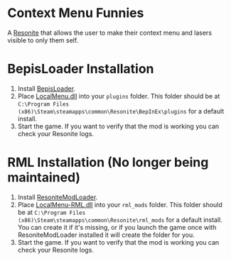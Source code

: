# Context Menu Funnies
A [Resonite](https://resonite.com/) that allows the user to make their context menu and lasers visible to only them self.

# BepisLoader Installation
1. Install [BepisLoader](https://github.com/ResoniteModding/BepisLoader).
2. Place [LocalMenu.dll](https://github.com/LeCloutPanda/LocalMenu/releases/latest/download/LocalMenu.dll) into your `plugins` folder. This folder should be at `C:\Program Files (x86)\Steam\steamapps\common\Resonite\BepInEx\plugins` for a default install.
3. Start the game. If you want to verify that the mod is working you can check your Resonite logs. 

# RML Installation (No longer being maintained)
1. Install [ResoniteModLoader](https://github.com/resonite-modding-group/ResoniteModLoader).
2. Place [LocalMenu-RML.dll](https://github.com/LeCloutPanda/LocalMenu/releases/download/v1.0.2/LocalMenu-RML.dll) into your `rml_mods` folder. This folder should be at `C:\Program Files (x86)\Steam\steamapps\common\Resonite\rml_mods` for a default install. You can create it if it's missing, or if you launch the game once with ResoniteModLoader installed it will create the folder for you.
3. Start the game. If you want to verify that the mod is working you can check your Resonite logs. 